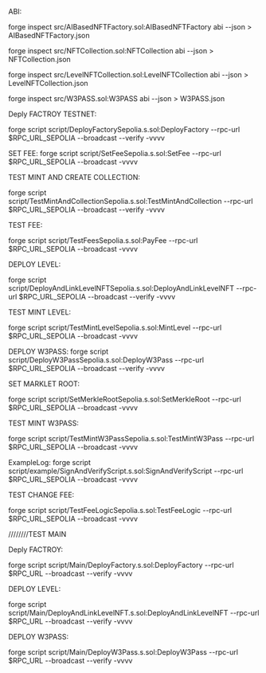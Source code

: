 ABI:


forge inspect src/AIBasedNFTFactory.sol:AIBasedNFTFactory abi --json > AIBasedNFTFactory.json

forge inspect src/NFTCollection.sol:NFTCollection abi --json > NFTCollection.json

forge inspect src/LevelNFTCollection.sol:LevelNFTCollection abi --json > LevelNFTCollection.json

forge inspect src/W3PASS.sol:W3PASS abi --json > W3PASS.json



Deply FACTROY TESTNET:

forge script script/DeployFactorySepolia.s.sol:DeployFactory --rpc-url $RPC_URL_SEPOLIA --broadcast --verify -vvvv

SET FEE:
forge script script/SetFeeSepolia.s.sol:SetFee --rpc-url $RPC_URL_SEPOLIA --broadcast -vvvv


TEST MINT AND CREATE COLLECTION:

forge script script/TestMintAndCollectionSepolia.s.sol:TestMintAndCollection --rpc-url $RPC_URL_SEPOLIA --broadcast --verify -vvvv

TEST FEE:

forge script script/TestFeesSepolia.s.sol:PayFee --rpc-url $RPC_URL_SEPOLIA --broadcast -vvvv


DEPLOY LEVEL:

forge script script/DeployAndLinkLevelNFTSepolia.s.sol:DeployAndLinkLevelNFT --rpc-url $RPC_URL_SEPOLIA --broadcast --verify -vvvv


TEST MINT LEVEL:

forge script script/TestMintLevelSepolia.s.sol:MintLevel --rpc-url $RPC_URL_SEPOLIA --broadcast -vvvv


DEPLOY W3PASS:
forge script script/DeployW3PassSepolia.s.sol:DeployW3Pass --rpc-url $RPC_URL_SEPOLIA --broadcast --verify -vvvv


SET MARKLET ROOT:

forge script script/SetMerkleRootSepolia.s.sol:SetMerkleRoot --rpc-url $RPC_URL_SEPOLIA --broadcast  -vvvv


TEST MINT W3PASS:

forge script script/TestMintW3PassSepolia.s.sol:TestMintW3Pass --rpc-url $RPC_URL_SEPOLIA --broadcast  -vvvv


ExampleLog: 
forge script script/example/SignAndVerifyScript.s.sol:SignAndVerifyScript --rpc-url $RPC_URL_SEPOLIA --broadcast  -vvvv


TEST CHANGE FEE:

forge script script/TestFeeLogicSepolia.s.sol:TestFeeLogic --rpc-url $RPC_URL_SEPOLIA --broadcast -vvvv






////////TEST MAIN


Deply FACTROY:

forge script script/Main/DeployFactory.s.sol:DeployFactory --rpc-url $RPC_URL --broadcast --verify -vvvv


DEPLOY LEVEL:

forge script script/Main/DeployAndLinkLevelNFT.s.sol:DeployAndLinkLevelNFT --rpc-url $RPC_URL --broadcast --verify -vvvv

DEPLOY W3PASS:

forge script script/Main/DeployW3Pass.s.sol:DeployW3Pass --rpc-url $RPC_URL --broadcast --verify -vvvv


<!-- TEST MINT AND CREATE COLLECTION:

forge script script/Main/TestMintAndCollection.s.sol:TestMintAndCollection --rpc-url $RPC_URL --broadcast --verify -vvvv -->
